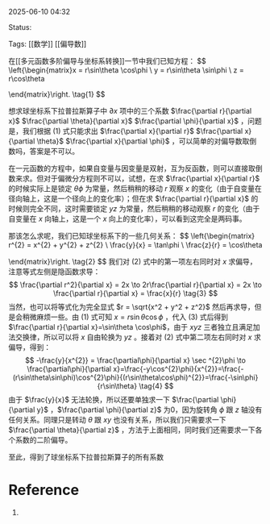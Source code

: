 2025-06-10  04:32

Status:

Tags: [[数学]] [[偏导数]]

在[[多元函数多阶偏导与坐标系转换]]一节中我们已知方程：
$$
\left\{\begin{matrix}x = r\sin\theta \cos\phi
 \\ y = r\sin\theta \sin\phi
 \\ z = r\cos\theta

\end{matrix}\right. \tag{1}
$$

想求球坐标系下拉普拉斯算子中 $\partial x$ 项中的三个系数 $\frac{\partial r}{\partial x}$ $\frac{\partial \theta}{\partial x}$ $\frac{\partial \phi}{\partial x}$ ，问题是，我们根据 $(1)$ 式只能求出 $\frac{\partial x}{\partial r}$ $\frac{\partial x}{\partial \theta}$ $\frac{\partial x}{\partial \phi}$  ，可以简单的对偏导数取倒数吗，答案是不可以。

在一元函数的方程中，如果自变量与因变量是双射，互为反函数，则可以直接取倒数来求。但对于偏微分方程则不可以，试想，在求 $\frac{\partial x}{\partial r}$ 的时候实际上是锁定 $\theta \phi$ 为常量，然后稍稍的移动 $r$ 观察 $x$ 的变化（由于自变量在径向轴上，这是一个径向上的变化率）；但在求 $\frac{\partial r}{\partial x}$ 的时候则完全不同，这时需要锁定 $yz$ 为常量，然后稍稍的移动观察 $r$ 的变化（由于自变量在 $x$ 向轴上，这是一个 $x$ 向上的变化率），可以看到这完全是两码事。

那该怎么求呢，我们已知球坐标系下的一些几何关系：
$$
\left\{\begin{matrix} r^{2} = x^{2} + y^{2} + z^{2}
 \\ \frac{y}{x} = \tan\phi
 \\ \frac{z}{r} = \cos\theta 

\end{matrix}\right. \tag{2}
$$
我们对 $(2)$ 式中的第一项左右同时对 $x$ 求偏导，注意等式左侧是隐函数求导：
$$
\frac{\partial r^2}{\partial x} = 2x \to 2r\frac{\partial r}{\partial x} = 2x \to \frac{\partial r}{\partial x} = \frac{x}{r} \tag{3}
$$
当然，也可以将等式化为完全显式 $r = \sqrt{x^2 + y^2 + z^2}$ 然后再求导，但是会稍微麻烦一些。由 $(1)$ 式可知 $x=r\sin\theta \cos\phi$ ，代入 $(3)$ 式后得到 $\frac{\partial r}{\partial x}=\sin\theta \cos\phi$，由于 $xyz$ 三者独立且满足加法交换律，所以可以将 $x$ 自由轮换为 $yz$ 。接着对 $(2)$ 式中第二项左右同时对 $x$ 求偏导，得到：
$$
-\frac{y}{x^{2}} = \frac{\partial\phi}{\partial x} \sec ^{2}\phi \to \frac{\partial\phi}{\partial x}=\frac{-y\cos^{2}\phi}{x^{2}}=\frac{-(r\sin\theta\sin\phi)\cos^{2}\phi}{(r\sin\theta\cos\phi)^{2}}=\frac{-\sin\phi}{r\sin\theta} \tag{4}
$$
由于 $\frac{y}{x}$ 无法轮换，所以还要单独求一下 $\frac{\partial \phi}{\partial y}$ ，$\frac{\partial \phi}{\partial z}$ 为0，因为旋转角 $\phi$ 跟 $z$ 轴没有任何关系。同理只是转动 $\theta$ 跟 $xy$ 也没有关系，所以我们只需要求一下 $\frac{\partial \theta}{\partial z}$ ，方法于上面相同，同时我们还需要求一下各个系数的二阶偏导。

至此，得到了球坐标系下拉普拉斯算子的所有系数
# Reference

1. 